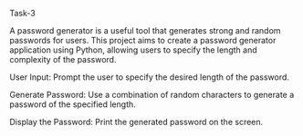 Task-3

A password generator is a useful tool that generates strong and
random passwords for users. This project aims to create a
password generator application using Python, allowing users to
specify the length and complexity of the password.

User Input: Prompt the user to specify the desired length of the
password.

Generate Password: Use a combination of random characters to
generate a password of the specified length.

Display the Password: Print the generated password on the screen.